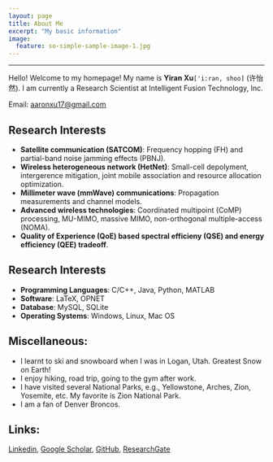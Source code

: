 ```yaml
---
layout: page
title: About Me
excerpt: "My basic information"
image:
  feature: so-simple-sample-image-1.jpg
---
```


---

Hello! Welcome to my homepage! My name is **Yiran Xu**`['i:ran, shoo]` (许怡然). I am currently a Research Scientist at Intelligent Fusion Technology, Inc. 

Email: <aaronxu17@gmail.com>

## Research Interests
* **Satellite communication (SATCOM)**: Frequency hopping (FH) and partial-band noise jamming effects (PBNJ).
* **Wireless heterogeneous network (HetNet)**: Small-cell depolyment, intergerence mitigation, joint mobile association and resource allocation optimization.
* **Millimeter wave (mmWave) communications**: Propagation measurements and channel models.
* **Advanced wireless technologies**: Coordinated multipoint (CoMP) processing, MU-MIMO, massive MIMO, non-orthogonal multiple-access (NOMA).
* **Quality of Experience (QoE) based spectral efficieny (QSE) and energy efficiency (QEE) tradeoff**.

## Research Interests

* **Programming Languages**: C/C++, Java, Python, MATLAB
* **Software**: LaTeX, OPNET
* **Database**: MySQL, SQLite
* **Operating Systems**: Windows, Linux, Mac OS


## Miscellaneous:
* I learnt to ski and snowboard when I was in Logan, Utah. Greatest Snow on Earth!
* I enjoy hiking, road trip, going to the gym after work.
* I have visited several National Parks, e.g., Yellowstone, Arches, Zion, Yosemite, etc. My favorite is Zion National Park.
* I am a fan of Denver Broncos. 


## Links:

[Linkedin](https://www.linkedin.com/in/yiranxu/ 'Linkedin-Yiran (Aaron) Xu'), [Google Scholar](https://scholar.google.com/citations?user=jkqs1iEAAAAJ&hl=en 'Google Scholar-Yiran (Aaron) Xu'), [GitHub](https://github.com/aaronxu17 'GitHub-Yiran (Aaron) Xu'), [ResearchGate](https://www.researchgate.net/profile/Yiran_Xu 'ResearchGate-Yiran (Aaron) Xu')